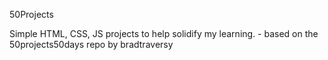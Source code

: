 50Projects

Simple HTML, CSS, JS projects to help solidify my learning. - based on the 50projects50days repo by bradtraversy
